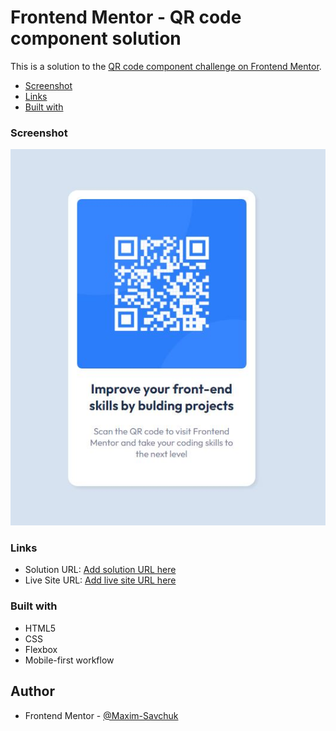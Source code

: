 # Frontend Mentor - QR code component solution

This is a solution to the [QR code component challenge on Frontend Mentor](https://www.frontendmentor.io/challenges/qr-code-component-iux_sIO_H).

- [Screenshot](#screenshot)
- [Links](#links)
- [Built with](#built-with)

### Screenshot

![](./qr-code.jpg)

### Links

- Solution URL: [Add solution URL here](https://www.frontendmentor.io/challenges/qr-code-component-iux_sIO_H/hub/qr-code-component-tC7Ms5qRkX)
- Live Site URL: [Add live site URL here](https://maxim-savchuk.github.io/qr-code-component/)

### Built with

- HTML5
- CSS
- Flexbox
- Mobile-first workflow

## Author

- Frontend Mentor - [@Maxim-Savchuk](https://www.frontendmentor.io/profile/Maxim-Savchuk)

